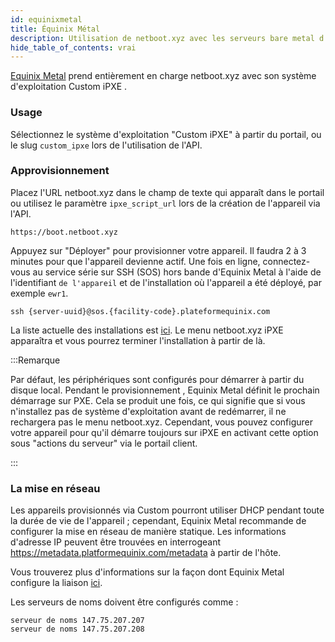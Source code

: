 ```yaml
---
id: equinixmetal
title: Équinix Métal
description: Utilisation de netboot.xyz avec les serveurs bare metal d'Equinix Metal
hide_table_of_contents: vrai
---
```


[Equinix Metal](https://metal.equinix.com) prend entièrement en charge netboot.xyz avec son système d'exploitation Custom iPXE .

### Usage

Sélectionnez le système d'exploitation "Custom iPXE" à partir du portail, ou le slug `custom_ipxe` lors de l'utilisation de l'API.

### Approvisionnement

Placez l'URL netboot.xyz dans le champ de texte qui apparaît dans le portail ou utilisez le paramètre `ipxe_script_url` lors de la création de l'appareil via l'API.

    https://boot.netboot.xyz

Appuyez sur "Déployer" pour provisionner votre appareil. Il faudra 2 à 3 minutes pour que l'appareil devienne actif. Une fois en ligne, connectez-vous au service série sur SSH (SOS) hors bande d'Equinix Metal à l'aide de l'identifiant `de l'appareil` et de l'installation où l'appareil a été déployé, par exemple `ewr1`.

    ssh {server-uuid}@sos.{facility-code}.plateformequinix.com

La liste actuelle des installations est [ici](https://metal.equinix.com/product/locations). Le menu netboot.xyz iPXE apparaîtra et vous pourrez terminer l'installation à partir de là.

:::Remarque

Par défaut, les périphériques sont configurés pour démarrer à partir du disque local. Pendant le provisionnement , Equinix Metal définit le prochain démarrage sur PXE. Cela se produit une fois, ce qui signifie que si vous n'installez pas de système d'exploitation avant de redémarrer, il ne rechargera pas le menu netboot.xyz. Cependant, vous pouvez configurer votre appareil pour qu'il démarre toujours sur iPXE en activant cette option sous "actions du serveur" via le portail client.

:::

### La mise en réseau

Les appareils provisionnés via Custom pourront utiliser DHCP pendant toute la durée de vie de l'appareil ; cependant, Equinix Metal recommande de configurer la mise en réseau de manière statique. Les informations d'adresse IP peuvent être trouvées en interrogeant https://metadata.platformequinix.com/metadata à partir de l'hôte.

Vous trouverez plus d'informations sur la façon dont Equinix Metal configure la liaison [ici](https://metal.equinix.com/developers/docs/networking/layer2/).

Les serveurs de noms doivent être configurés comme :

    serveur de noms 147.75.207.207
    serveur de noms 147.75.207.208
